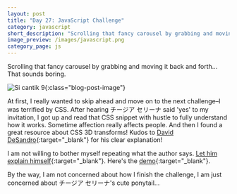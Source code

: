 ```yaml
---
layout: post
title: "Day 27: JavaScript Challenge"
category: javascript
short_description: "Scrolling that fancy carousel by grabbing and moving it back and forth... That sounds boring."
image_preview: /images/javascript.png
category_page: js
---
```


Scrolling that fancy carousel by grabbing and moving it back and forth... That sounds boring.

![Si cantik 9](https://i.imgur.com/kTIUTAM.jpg?1){:class="blog-post-image"}

At first, I really wanted to skip ahead and move on to the next challenge–I was terrified by CSS.
After hearing チージア セリーナ said 'yes' to my invitation, I got up and read that CSS snippet with hustle to
fully understand how it works. Sometime affection really affects people. And then I found a great resource about
CSS 3D transforms! Kudos to [David DeSandro](https://desandro.com/){:target="_blank"} for his clear explanation!

I am not willing to bother myself repeating what the author says. [Let him explain himself](https://desandro.github.io/3dtransforms/){:target="_blank"}.
Here's the [demo](/demo_day27){:target="_blank"}.

By the way, I am not concerned about how I finish the challenge,
I am just concerned about チージア セリーナ's cute ponytail...
